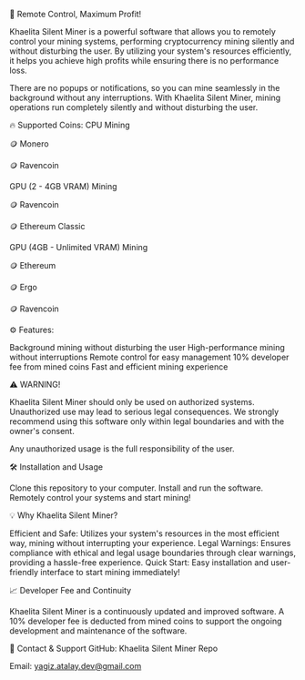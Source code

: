 🚀 Remote Control, Maximum Profit!


Khaelita Silent Miner is a powerful software that allows you to remotely control your mining systems, performing cryptocurrency mining silently and without disturbing the user. By utilizing your system's resources efficiently, it helps you achieve high profits while ensuring there is no performance loss.

There are no popups or notifications, so you can mine seamlessly in the background without any interruptions. With Khaelita Silent Miner, mining operations run completely silently and without disturbing the user.


🔥 Supported Coins:
CPU Mining


🪙 Monero

🪙 Ravencoin

GPU (2 - 4GB VRAM) Mining

🪙 Ravencoin

🪙 Ethereum Classic

GPU (4GB - Unlimited VRAM) Mining

🪙 Ethereum

🪙 Ergo

🪙 Ravencoin


⚙️ Features:

Background mining without disturbing the user
High-performance mining without interruptions
Remote control for easy management
10% developer fee from mined coins
Fast and efficient mining experience


⚠️ WARNING!

Khaelita Silent Miner should only be used on authorized systems. Unauthorized use may lead to serious legal consequences. We strongly recommend using this software only within legal boundaries and with the owner's consent.

Any unauthorized usage is the full responsibility of the user.


🛠️ Installation and Usage

Clone this repository to your computer.
Install and run the software.
Remotely control your systems and start mining!


💡 Why Khaelita Silent Miner?

Efficient and Safe: Utilizes your system's resources in the most efficient way, mining without interrupting your experience.
Legal Warnings: Ensures compliance with ethical and legal usage boundaries through clear warnings, providing a hassle-free experience.
Quick Start: Easy installation and user-friendly interface to start mining immediately!


📈 Developer Fee and Continuity

Khaelita Silent Miner is a continuously updated and improved software. A 10% developer fee is deducted from mined coins to support the ongoing development and maintenance of the software.


🔗 Contact & Support
GitHub: Khaelita Silent Miner Repo

Email: yagiz.atalay.dev@gmail.com
